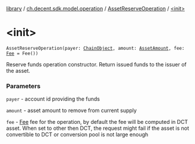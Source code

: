 [library](../../index.md) / [ch.decent.sdk.model.operation](../index.md) / [AssetReserveOperation](index.md) / [&lt;init&gt;](./-init-.md)

# &lt;init&gt;

`AssetReserveOperation(payer: `[`ChainObject`](../../ch.decent.sdk.model/-chain-object/index.md)`, amount: `[`AssetAmount`](../../ch.decent.sdk.model/-asset-amount/index.md)`, fee: `[`Fee`](../../ch.decent.sdk.model/-fee/index.md)` = Fee())`

Reserve funds operation constructor. Return issued funds to the issuer of the asset.

### Parameters

`payer` - account id providing the funds

`amount` - asset amount to remove from current supply

`fee` - [Fee](../../ch.decent.sdk.model/-fee/index.md) fee for the operation, by default the fee will be computed in DCT asset.
When set to other then DCT, the request might fail if the asset is not convertible to DCT or conversion pool is not large enough